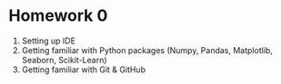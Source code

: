 # Homework 0
1. Setting up IDE
2. Getting familiar with Python packages (Numpy, Pandas, Matplotlib, Seaborn, Scikit-Learn)
3. Getting familiar with Git & GitHub